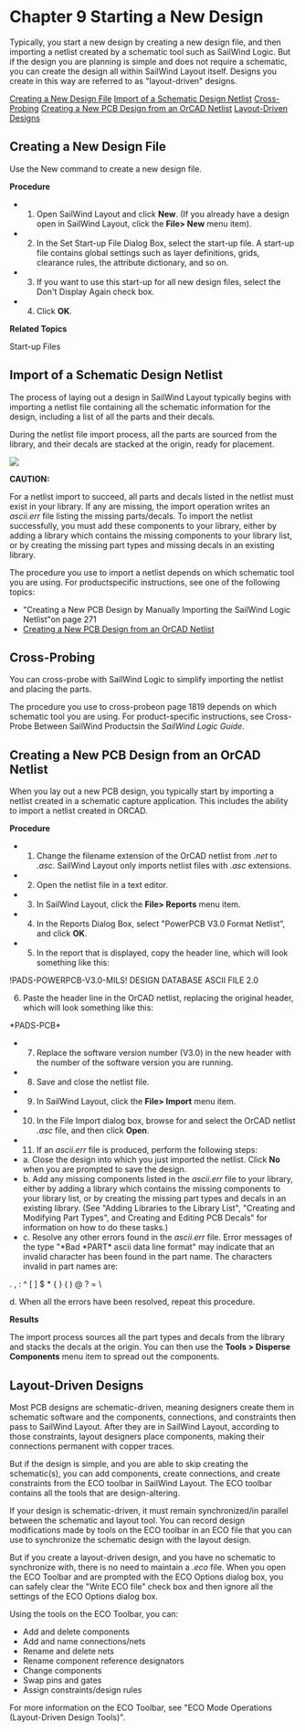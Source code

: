 # Chapter 9 Starting a New Design
Typically, you start a new design by creating a new design file, and then importing a netlist created by a schematic tool such as SailWind Logic. But if the design you are planning is simple and does not require a schematic, you can create the design all within SailWind Layout itself. Designs you create in this way are referred to as "layout-driven" designs.

[Creating a New Design File](#page-0-0) [Import of a Schematic Design Netlist](#page-0-1) [Cross-Probing](#page-1-0) [Creating a New PCB Design from an OrCAD Netlist](#page-1-1) [Layout-Driven Designs](#page-2-0)

## Creating a New Design File
Use the New command to create a new design file.

**Procedure**

- 1. Open SailWind Layout and click **New**. (If you already have a design open in SailWind Layout, click the **File> New** menu item).
- 2. In the Set Start-up File Dialog Box, select the start-up file. A start-up file contains global settings such as layer definitions, grids, clearance rules, the attribute dictionary, and so on.
- 3. If you want to use this start-up for all new design files, select the Don't Display Again check box.
- 4. Click **OK**.

**Related Topics**

Start-up Files

## Import of a Schematic Design Netlist
The process of laying out a design in SailWind Layout typically begins with importing a netlist file containing all the schematic information for the design, including a list of all the parts and their decals.

During the netlist file import process, all the parts are sourced from the library, and their decals are stacked at the origin, ready for placement.

![](/layout/guide/9/_page_0_Picture_15.jpeg)

**CAUTION:**

For a netlist import to succeed, all parts and decals listed in the netlist must exist in your library. If any are missing, the import operation writes an *ascii.err* file listing the missing parts/decals. To import the netlist successfully, you must add these components to your library, either by adding a library which contains the missing components to your library list, or by creating the missing part types and missing decals in an existing library.

The procedure you use to import a netlist depends on which schematic tool you are using. For productspecific instructions, see one of the following topics:

- "Creating a New PCB Design by Manually Importing the SailWind Logic Netlist"on page 271
- [Creating a New PCB Design from an OrCAD Netlist](#page-1-1)

## Cross-Probing
You can cross-probe with SailWind Logic to simplify importing the netlist and placing the parts.

The procedure you use to cross-probeon page 1819 depends on which schematic tool you are using. For product-specific instructions, see Cross-Probe Between SailWind Productsin the *SailWind Logic Guide*.

## Creating a New PCB Design from an OrCAD Netlist
When you lay out a new PCB design, you typically start by importing a netlist created in a schematic capture application. This includes the ability to import a netlist created in ORCAD.

**Procedure**

- 1. Change the filename extension of the OrCAD netlist from *.net* to *.asc*. SailWind Layout only imports netlist files with *.asc* extensions.
- 2. Open the netlist file in a text editor.
- 3. In SailWind Layout, click the **File> Reports** menu item.
- 4. In the Reports Dialog Box, select "PowerPCB V3.0 Format Netlist", and click **OK**.
- 5. In the report that is displayed, copy the header line, which will look something like this:

!PADS-POWERPCB-V3.0-MILS! DESIGN DATABASE ASCII FILE 2.0

6. Paste the header line in the OrCAD netlist, replacing the original header, which will look something like this:

\*PADS-PCB\*

- 7. Replace the software version number (V3.0) in the new header with the number of the software version you are running.
- 8. Save and close the netlist file.
- 9. In SailWind Layout, click the **File> Import** menu item.
- 10. In the File Import dialog box, browse for and select the OrCAD netlist *.asc* file, and then click **Open**.
- 11. If an *ascii.err* file is produced, perform the following steps:
- a. Close the design into which you just imported the netlist. Click **No** when you are prompted to save the design.
- b. Add any missing components listed in the *ascii.err* file to your library, either by adding a library which contains the missing components to your library list, or by creating the missing part types and decals in an existing library. (See "Adding Libraries to the Library List", "Creating and Modifying Part Types", and Creating and Editing PCB Decals" for information on how to do these tasks.)
- c. Resolve any other errors found in the *ascii.err* file. Error messages of the type "\*Bad \*PART\* ascii data line format" may indicate that an invalid character has been found in the part name. The characters invalid in part names are:

. , : ^ [ ] \$ \* { } ( ) @ ? = \ <space>

d. When all the errors have been resolved, repeat this procedure.

**Results**

The import process sources all the part types and decals from the library and stacks the decals at the origin. You can then use the **Tools > Disperse Components** menu item to spread out the components.

## Layout-Driven Designs
Most PCB designs are schematic-driven, meaning designers create them in schematic software and the components, connections, and constraints then pass to SailWind Layout. After they are in SailWind Layout, according to those constraints, layout designers place components, making their connections permanent with copper traces.

But if the design is simple, and you are able to skip creating the schematic(s), you can add components, create connections, and create constraints from the ECO toolbar in SailWind Layout. The ECO toolbar contains all the tools that are design-altering.

If your design is schematic-driven, it must remain synchronized/in parallel between the schematic and layout tool. You can record design modifications made by tools on the ECO toolbar in an ECO file that you can use to synchronize the schematic design with the layout design.

But if you create a layout-driven design, and you have no schematic to synchronize with, there is no need to maintain a *.eco* file. When you open the ECO Toolbar and are prompted with the ECO Options dialog box, you can safely clear the "Write ECO file" check box and then ignore all the settings of the ECO Options dialog box.

Using the tools on the ECO Toolbar, you can:

- Add and delete components
- Add and name connections/nets
- Rename and delete nets
- Rename component reference designators
- Change components
- Swap pins and gates
- Assign constraints/design rules

For more information on the ECO Toolbar, see "ECO Mode Operations (Layout-Driven Design Tools)".